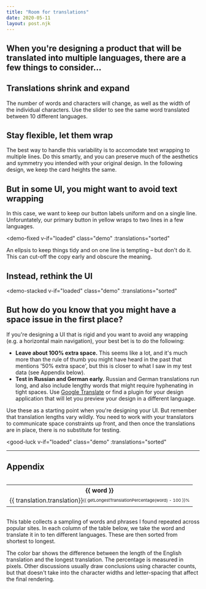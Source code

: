 ```yaml
---
title: "Room for translations"
date: 2020-05-11
layout: post.njk
---
```


<template id="demo-shrink-expand">
  <div class="demo-shrink-expand">
    <input @input="onInput" type="range" min="0" max="9" value="4">
    <div class="stage">
      <div class="word">
        {{ translation }}
      </div>
      <div class="language">
        {{ language }}
      </div>
    </div>
  </div>
</template>


<template id="demo-fluid">
  <div class="demo-fluid">
    <input @input="onInput" type="range" min="0" max="9" value="4">
    <div class="stage">
      <div class="demo-cards">
        <div
          v-for="t in displayTranslations"
          class="demo-card"
          :class="{'rtl': language === 'Arabic' }"
        >
          <div class="demo-card-text">
            {{ t }}
          </div>
        </div>
      </div>
      <div class="language">
        {{ language }}
      </div>
    </div>
  </div>
</template>


<template id="demo-fixed">
  <div class="demo-fixed">
    <input @input="onInput" type="range" min="0" max="9" value="4">
    <div class="stage">
      <div
        class="demo-alert"
        :class="{'rtl': language === 'Arabic'}"
      >
        <div class="demo-alert-title">{{ t[2] }}</div>
        <p>{{ t[3] }}</p>
        <div
          class="demo-alert-footer"
        >
          <div class="demo-alert-button">
            {{ t[0]}}
          </div>
          <div
            class="demo-alert-button demo-alert-button-primary"
            :class="{'ellipsis': ellipsis}">
            {{ t[1] }}
          </div>
        </div>
      </div>
      <div class="language">
        {{ language }}
      </div>
    </div>
    <br />
    <label class="checkbox-label">
      <input type="checkbox" v-model="ellipsis" class="checkbox" />
      <span>Use an ellipsis&hellip;</span>
    </label>
  </div>
</template>


<template id="demo-stacked">
  <div class="demo-stacked">
    <input @input="onInput" type="range" min="0" max="9" value="4">
    <div class="stage">
      <div class="demo-alert" :class="{'rtl': language === 'Arabic'}">
        <div class="demo-alert-title">{{ t[2] }}</div>
        <p>{{ t[0] }}</p>
        <div
          class="demo-alert-footer"
        >
          <div class="demo-alert-button">
            {{ t[1]}}
          </div>
          <div class="demo-alert-button demo-alert-button-primary">
            {{ t[3] }}
          </div>
        </div>
      </div>
      <div class="language">
        {{ language }}
      </div>
    </div>
  </div>
</template>

<template id="good-luck">
  <div class="good-luck">
    <input @input="onInput" type="range" min="0" max="9" value="4">
    <div class="stage">
      <div class="word" v-for="n in 7">
        {{ translation }}
      </div>
    </div>
  </div>
</template>





<div id="app">
  <h2 class="subtitle">When you're designing a product that will be translated into multiple languages, there are a few things to consider...</h2>
  
  <h2>Translations shrink and expand</h2>
  <p>The number of words and characters will change, as well as the width of the individual characters. Use the slider to see the same word translated between 10 different languages.</p>
  <demo-shrink-expand
    v-if="loaded"
    class="demo"
    :translations="sorted"
  ></demo-shrink-expand>

  <h2>Stay flexible, let them wrap</h2>
  <p>The best way to handle this variability is to accomodate text wrapping to multiple lines. Do this smartly, and you can preserve much of the aesthetics and symmetry you intended with your original design. In the following design, we keep the card heights the same.</p>
  <demo-fluid
    v-if="loaded"
    class="demo"
    :translations="sorted"
  ></demo-fluid>

  <h2>But in some UI, you might want to avoid text wrapping</h2>
  
  <p>In this case, we want to keep our button labels uniform and on a single line. Unforuntately, our primary button in yellow wraps to two lines in a few languages.</p>

  <demo-fixed
    v-if="loaded"
    class="demo"
    :translations="sorted"
  ></demo-fixed>

  <p>An ellpsis to keep things tidy and on one line is tempting – but don't do it. This can cut-off the copy early and obscure the meaning.</p>

  <h2>Instead, rethink the UI</h2>

  <demo-stacked
    v-if="loaded"
    class="demo"
    :translations="sorted"
  ></demo-stacked>


  <h2>But how do you know that you might have a space issue in the first place?</h2>

  <p>If you're designing a UI that is rigid and you want to avoid any wrapping (e.g. a horizontal main navigation), your best bet is to do the following:</p>
  <ul>
    <li><strong>Leave about 100% extra space.</strong> This seems like a lot, and it's much more than the rule of thumb you might have heard in the past that mentions '50% extra space', but this is closer to what I saw in my test data (see Appendix below).</li>
    <li><strong>Test in Russian and German early.</strong> Russian and German translations run long, and also include lengthy words that might require hyphenating in tight spaces. Use <a href="https://translate.google.com/">Google Translate</a> or find a plugin for your design application that will let you preview your design in a different language.</li>
  </ul>

  <p>Use these as a starting point when you're designing your UI. But remember that translation lengths vary wildly. You need to work with your translators to communicate space constraints up front, and then once the translations are in place, there is no substitute for testing.</p>

  <good-luck
    v-if="loaded"
    class="demo"
    :translations="sorted"
  >
  </good-luck> 


<hr />

<h2 id="appendix">Appendix</h2>


  <div class="table-wrapper">
      <table class="left-align top-align no-wrap">
        <tr>
          <th v-for="word in tableWords">
            {{ word }}
          </th>
        </tr>
        <tr>
          <td v-for="word in tableWords">
            <div
              v-for="(translation, i) in getTranslations(word)"
              class="word-wrap"
              :class="{ 'word-wrap-base': translation.language === sourceLanguage }"
            >
              <div
                v-if="translation.language === sourceLanguage && percentageVisible(word)"
                class="word-percent-diff"
              >
                {{ getLongestTranslationPercentage(word) - 100 }}%
              </div>
              <div
                class="word"
                :class="{ 'word-base': translation.language === sourceLanguage }"
              >
                {{ translation.translation}}
              </div>
            </div>
          </td>
        </tr>
      </table>
  </div>

<p>This table collects a sampling of words and phrases I found repeated across popular sites. In each column of the table below, we take the word and translate it in to ten different languages. These are then sorted from shortest to longest.

<p>The color bar shows the difference between the length of the English translation and the longest translation. The percentage is measured in pixels. Other discussions usually draw conclusions using character counts, but that doesn't take into the character widths and letter-spacing that affect the final rendering.</p>

<!--

### Appendix


#### 1. Which languages did you use in the table? 

English, Chinese, Spanish, Arabic, Indonesian / Malaysian, Portugese, French, Japanese, Russian, and German. These are the 'Top Ten Languages Used in the Web' as noted by [Internet World Stats](https://www.internetworldstats.com/stats7.htm).


#### 2. How did you pick the words to translate in the table?

I picked twenty sites, mostly big ones (e.g. wikipedia, google.com/about), but also a few smallers ones (e.g. kottke.org), and scraped their text. I then plucked out the repeating phrases and words, and that is what you see in the table.
-->

</div>

<link rel="stylesheet" href="/css/forms.css" />
<link rel="stylesheet" href="/css/table.css" />
<link href="https://fonts.googleapis.com/css2?family=Inter:wght@400;700;900&display=swap" rel="stylesheet">

<style>
.demo {
  margin-bottom: 48px;
}

.stage {
  padding: var(--gutter);
  border-radius: var(--radius-xl);
  border: 1px solid var(--border-color-light);
  margin-top: 8px;
}

.rtl {
  direction: rtl;
}

.ellipsis {
  white-space: nowrap;
  overflow: hidden;
  text-overflow: ellipsis;
}

/* ----------------------- */
/* Demo: Shrink and Expand */
/* ----------------------- */

.demo-shrink-expand .word {
  margin-bottom: 4px;  
  font-size: 1.8rem;
  line-height: 1.5em;  
  background: var(--yellow);
  border-radius: var(--radius-xl);
}

@media (min-width: 800px) {
  .demo-shrink-expand .word {
    font-size: 3.5rem;
  }
}

/* ----------- */
/* Demo: Fluid */
/* ----------- */

.demo-cards {
  display: grid;
  grid-template-columns: repeat(2, minmax(3rem, 11rem));
  grid-template-rows: 10rem;
  grid-gap: var(--gutter);
  margin-bottom: 8px;
}

.demo-card {
  display: flex;
  flex-direction: column-reverse;
  border: 1px solid var(--border-color-light);
  border-radius: var(--radius-xl);
  background: var(--recessed-bg-color);
  background: repeating-linear-gradient(
    45deg,
    #ec5,
    #ec5 3px,
    var(--yellow) 3px,
    var(--yellow) 6px
  );
}

.demo-card-text {
  padding: var(--gutter);
  background: white;
  font-weight: var(--weight-bold);
  border-radius: 0 0 var(--radius-xl) var(--radius-xl);
}


/* ----------------------- */
/* Demo: Fixed and Stacked */
/* ----------------------- */

.demo-fixed {
  margin-bottom: 12px;  
}

.demo-fixed .stage,
.demo-stacked .stage {
  background: var(--recessed-bg-color);
}

.demo-alert {
  width: 280px;
  text-align: center;
  background: white;
  border: 1px solid var(--border-color-light);
  border-radius: var(--radius-xl);
  margin-bottom: var(--gutter);
}

.demo-alert-title {
  padding: var(--gutter);
  font-size: 1.125rem;
  font-weight: var(--weight-bold);
}

.demo-alert p {
  padding-left: var(--gutter);
  padding-right: var(--gutter);
}

.demo-alert-footer {
  display: grid;
  grid-template-columns: 1fr 1fr;
  padding: 0 var(--gutter) var(--gutter) var(--gutter);
  grid-gap: 4px;
}

.demo-stacked .demo-alert-footer {
  grid-template-columns: 1fr;
}


.demo-alert-button {
  padding: 12px 8px;
  line-height: 1em;
  font-size: 0.875rem;
  font-weight: 600;
  background: #F0F0F0;
  border-radius: var(--radius);
}

.demo-alert-button-primary {
  background: var(--yellow);
}


/* --------- */
/* Good luck */
/* --------- */

.good-luck .word {
  display: block;
  font-size: 2rem;
  font-weight: 900;
  line-height: 1em;
  color: white;
  text-transform: uppercase;
  -webkit-text-stroke: 1px var(--color);
}

.good-luck .word:nth-child(4) {
  color: var(--color); 
}






/* ----- */
/* Table */
/* -----*/


.table-wrapper {
  overflow-x: scroll;
  margin-left: calc(var(--gutter) * -1);
  margin-right: calc(var(--gutter) * -1);
}

@media (min-width: 800px) {
  .table-wrapper {
    margin-left: 0;
    margin-right: 0;
  }
}

.word-wrap {
  margin-bottom: 2px;
}

.word-wrap-base {
  background: #eee;
  background: repeating-linear-gradient(
    45deg,
    #ddd,
    #ddd 3px,
    #bbb 3px,
    #bbb 6px
  );
  background: var(--yellow);
}

.word {
  display: inline-block;
}

.word-base {
  background: #eee;
}

.word-percent-diff {
  position: relative;
  top: 3px;
  float: right;
  font-size: 0.6875rem;
}
  </style>



<script src="/js/vue.min.js"></script>
<script>

const LANGUAGE_CODES = {
  'en': 'English',
  'zh-CN': 'Chinese',
  'es': 'Spanish',
  'ar': 'Arabic',
  'id': 'Indoseian',
  'pt': 'Portugese',
  'fr': 'French',
  'ja': 'Japnese',
  'ru': 'Russian',
  'de': 'German',
}

/* ------------------ */
/* demo-shrink-expand */
/* ------------------ */
Vue.component('demo-shrink-expand', {
  template: '#demo-shrink-expand',
  
  props: {
    translations: Array,
  },

  data() {
    return {
      index: this.translations['support'].findIndex(t => t.language === 'en'),
    };
  },

  computed: {
    language() {
      return LANGUAGE_CODES[this.translations['support'][this.index].language];
    },
    translation() {
      return this.translations['support'][this.index].translation;
    },
  },

  methods: {
    onInput(e) {
      this.index = e.target.value;
    },
  },
});


/* ---------- */
/* demo-fluid */
/* ---------- */

Vue.component('demo-fluid', {
  template: '#demo-fluid',
  props: {
    translations: Array,
  },
  data() {
    return {
      index: this.translations['In a horizontal grid'].findIndex(t => t.language === 'en'),
    };
  },
  computed: {
    language() {
      return LANGUAGE_CODES[this.translations['In a horizontal grid'][this.index].language];
    },
    displayTranslations() {
      let display = [];
      
      let gridStrObj = this.translations['In a horizontal grid'][this.index];
      let language = gridStrObj.language;
      let twoCardsStr = this.translations['Two cards'].find(t => t.language === language).translation;

      display.push(twoCardsStr);
      display.push(gridStrObj.translation);
      
      return display;
    },
  },
  methods: {
    onInput(e) {
      this.index = e.target.value;
    },
  },
});


/* ---------- */
/* demo-fixed */
/* ---------- */

Vue.component('demo-fixed', {
  template: '#demo-fixed',
  props: {
    translations: Array,
  },
  data() {
    return {
      ellipsis: false,
      index: this.translations['Save document'].findIndex(t => t.language === 'en'),
    };
  },
  computed: {
    language() {
      return LANGUAGE_CODES[this.translations['Save document'][this.index].language];
    },
    t() {
      let display = [];
      
      let btn2Obj = this.translations['Save document'][this.index];
      let language = btn2Obj.language;
      let btn1 = this.translations['Cancel'].find(t => t.language === language).translation;
      let t2 = this.translations['Alert component'].find(t => t.language === language).translation;
      let t3 = this.translations['This modal component has a fixed width of 280px.'].find(t => t.language === language).translation;
      display.push(btn1);
      display.push(btn2Obj.translation);
      display.push(t2);
      display.push(t3);
      
      return display;
    },
  },
  methods: {
    onInput(e) {
      this.index = e.target.value;
    },
  },
})


/* ------------ */
/* demo-stacked */
/* ------------ */

Vue.component('demo-stacked', {
  template: '#demo-stacked',
  props: {
    translations: Array,
  },
  data() {
    return {
      index: this.translations['This time we stack the buttons to give the labels plenty of room.'].findIndex(t => t.language === 'en'),
    };
  },
  computed: {
    language() {
      return LANGUAGE_CODES[this.translations['This time we stack the buttons to give the labels plenty of room.'][this.index].language];
    },
    t() {
      let display = [];
      
      // console.log(this.translations);
      let t0obj = this.translations['This time we stack the buttons to give the labels plenty of room.'][this.index];
      
      let language = t0obj.language;
      let t1 = this.translations['Cancel'].find(t => t.language === language).translation;
      let t2 = this.translations['Alert component'].find(t => t.language === language).translation;
      let t3 = this.translations['Save document'].find(t => t.language === language).translation;
      display.push(t0obj.translation, t1, t2, t3);
      
      return display;
    },
  },
  methods: {
    onInput(e) {
      this.index = e.target.value;
    },
  },
})


/* --------- */
/* good-luck */
/* --------- */

Vue.component('good-luck', {
  template: '#good-luck',
  
  props: {
    translations: Array,
  },

  data() {
    return {
      index: this.translations['Good luck'].findIndex(t => t.language === 'en'),
    };
  },

  computed: {
    translation() {
      return this.translations['Good luck'][this.index].translation;
    },
  },

  methods: {
    onInput(e) {
      this.index = e.target.value;
    },
  },
})







const ENGLISH = 'en';

new Vue({
  el: '#app',

  data() {
    return { 
        json: null,
        languages: [],
        loaded: false,
        sourceLanguage: ENGLISH,
        words: [],
    };
  },
  
  async created() {
    const res = await fetch('/data/translations.json')
    const { data } = await res.json();

    // Extract langs and words    
    this.json = data;
    this.words = Object.keys(data);
    this.languages = Object.keys(data[this.words[0]]);

    this.loaded = true;
  },

  computed: {
    tableWords() {
      return this.words.filter(word => {
        return ![
          'Alert component',
          'This modal component has a fixed width of 280px.',
          'This time we stack the buttons to give the labels plenty of room.',
          'Cancel',
          'In a horizontal grid',
          'Save document',
          'Good luck',
        ].includes(word)
      })
    },
    sorted() {      
      let sorted = {};

      this.words.forEach(word => {
        let wordObj = this.json[word]
        let wordArr = [];

        Object.keys(wordObj).forEach(language => {
          let transObj = Object.assign({}, wordObj[language]);
          transObj.language = language;
          wordArr.push(transObj);
        })

        // Sort by pixelWidth asc
        wordArr = wordArr.sort((a, b) => {
          if (a.pixelWidth < b.pixelWidth) {
            return -1;
          } else if (a.pixelWidth > b.pixelWidth) {
            return 1;
          }
          return 0;
        });

        let { pixelWidth: basePixelWidth} = wordArr.find(word => {
          return word.language === ENGLISH
        })
        
        wordArr = wordArr.map(word => {
          word.percentageOfBase = ((word.pixelWidth / basePixelWidth) * 100).toFixed(0)
          return word;
        });
        sorted[word] = wordArr;
      })
      // console.log(sorted);
      return sorted;
    },
    unsorted() {
      let unsorted = {};
      
      this.words.forEach(word => {
        let wordObj = this.json[word]
        let wordArr = [];
      
        Object.keys(wordObj).forEach(language => {
          wordArr.push(wordObj[language].translation);
        })

        unsorted[word] = wordArr;
      });
      return unsorted;
    },
  },

  methods: {
    getTranslations(word) {
      return this.sorted[word];
    },
    getLongestTranslationPercentage(word) {
      let translations = this.sorted[word];
      return translations[translations.length - 1].percentageOfBase;
    },
    percentageVisible(word) {
      let translations = this.sorted[word];
      const obj = translations[translations.length - 1];
      const englishPixels = obj.pixelWidth / (obj.percentageOfBase * 0.01);
      const barWidth = obj.pixelWidth - englishPixels;
      return barWidth > 24;
    },    
  }
})   
</script>
